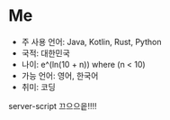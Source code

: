 # Me

- 주 사용 언어: Java, Kotlin, Rust, Python
- 국적: 대한민국
- 나이: e^(ln(10 + n)) where (n < 10)
- 가능 언어: 영어, 한국어
- 취미: 코딩

server-script 끄으으읕!!!!
